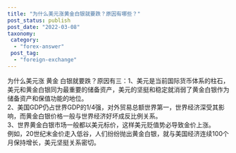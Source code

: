 ```yaml
---
title: "为什么美元涨黄金白银就要跌？原因有哪些？"
post_status: publish
post_date: "2022-03-08"
taxonomy:
 category: 
  - "forex-answer"
 post_tag: 
  - "foreign-exchange"
---
```


为什么美元涨 黄金 白银就要跌？原因有三：1、美元是当前国际货币体系的柱石，美元和黄金白银同为最重要的储备资产，美元的坚挺和稳定就消弱了黄金白银作为储备资产和保值功能的地位。  
2、美国GDP仍占世界GDP的1/4强，对外贸易总额世界第一，世界经济深受其影响，而黄金白银价格一般与世界经济好坏成反比例关系。  
3、世界黄金白银市场一般都以美元标价，这样美元贬值势必导致金价上涨。  
例如，20世纪末金价走入低谷，人们纷纷抛出黄金白银，就与美国经济连续100个月保持增长，美元坚挺关系密切。
